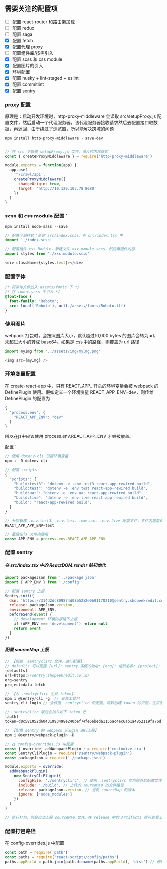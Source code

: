 ## 需要关注的配置项
- [ ] 配置 react-router 和路由懒加载
- [ ] 配置 redux
- [ ] 配置 saga
- [x] 配置 fetch
- [x] 配置代理 proxy
- [ ] 配置组件库/按需引入
- [x] 配置 scss 和 css module
- [x] 配置图片的引入
- [x] 环境配置
- [x] 配置 husky + lint-staged + eslint
- [x] 配置 commitlint
- [x] 配置 sentry

### proxy 配置
原理是：启动开发环境时，http-proxy-middleware 会读取 src/setupProxy.js 配置文件，然后启动一个代理服务器，该代理服务器接收请求然后去配置接口取数据，再返回，由于绕过了浏览器，所以能解决跨域的问题
```js
npm install http-proxy-middleware --save-dev


// 在 src 下新建 setupProxy.js 文件，填入的内容格式
const { createProxyMiddleware } = require('http-proxy-middleware')

module.exports = function(app) {
  app.use(
    '^/crawl/api',
    createProxyMiddleware({
      changeOrigin: true,
      target: 'http://10.129.103.78:8080'
    })
  )
}
```

### scss 和 css module 配置：
```js
npm install node-sass --save

// 配置全局样式：新建 src/index.scss，再 src/index.tsx 中
import './index.scss'

// 配置组件 css Module，新建文件 xxx.module.scss，然后再组件内部
import styles from './xxx.module.scss'

<div className={styles.test}></div>
```

### 配置字体
```css
/* 将字体文件放入 assets/fonts 下 */
/* 在 index.scss 中引入 */
@font-face {
  font-family: "Roboto";
  src: local('Roboto'), url(./assets/fonts/Roboto.ttf)
}
```

### 使用图片
webpack 打包时，会按照图片大小，默认超过10,000 bytes 的图片会转为url，未超过大小的转成 base64。如果是 css 中的路径，则覆盖为 url 路径
```js
import myImg from '../assets/img/myImg.png'

<img src={myImg} />
```

### 环境变量配置
在 create-react-app 中，只有 REACT_APP_ 开头的环境变量会被 webpack 的 DefinePlugin 使用。假如定义一个环境变量 REACT_APP_ENV=dev，则传给 DefinePlugin 的配置为
```js
{
  'process.env': {
    "REACT_APP_ENV": "dev"
  }
}
```
所以在js中应该使用 process.env.REACT_APP_ENV 才会被覆盖。

配置：
```js
// 使用 dotenv-cli 设置环境变量
npm i -D dotenv-cli

// 配置 scripts
{
  "scripts": {
    "build:test3": "dotenv -e .env.test3 react-app-rewired build",
    "build:test": "dotenv -e .env.test react-app-rewired build",
    "build:uat": "dotenv -e .env.uat react-app-rewired build",
    "build:live": "dotenv -e .env.live react-app-rewired build",
    "build": "react-app-rewired build",
  }
}

// 分别新建 .env.test3、.env.test、.env.uat、.env.live 配置文件，文件内容类似于
REACT_APP_APP_ENV=test

// 最后在js 文件内使用
const APP_ENV = process.env.REACT_APP_APP_ENV
```

### 配置 sentry
##### 在 src/index.tsx 中的 ReactDOM.render 前初始化
```js
import packageJson from '../package.json'
import { APP_ENV } from './config'

// 配置 sentry 上报
Sentry.init({
  dsn: 'https://314d2dc809874d08b5252e0b91170210@sentry.shopeekredit.co.id/80',
  release: packageJson.version,
  environment: APP_ENV,
  beforeSend(event) {
    // development 环境的报错不上报
    if (APP_ENV === 'development') return null
    return event
  }
})
```

##### 配置 sourceMap 上报
```js
// 【创建 .sentryclirc 文件，进行配置】
// defaults 可以配置 [url]: sentry 实例的地址; [org]: 组织名称; [project]: 项目名称
[defaults]
url=https://sentry.shopeekredit.co.id/
org=sentry
project=data-fetch
```

```js
// 【为 .sentryclirc 生成 token】
npm i @sentry/cli -g  // 安装工具包
sentry-cli login // 会依据 .sentryclirc 的配置，跳转创建 token 的页面。在页面内手动创建 token 后复制，然后回到命令行粘贴

// .sentryclirc 最后会加入如下 token 行
[auth]
token=d0c581052d60431993498e240bef74fe66beda1155ac4ec6ab1a4852119fa76d
```

```js
// 【配置 sentry 的 webpack plugin 进行上报】
npm i @sentry/webpack-plugin -D

// 在 config-overrides.js 中配置
const { override, addWebpackPlugin } = require('customize-cra')
const SentryCliPlugin = require('@sentry/webpack-plugin')
const packageJson = require('./package.json')

module.exports = override(
  addWebpackPlugin(
    new SentryCliPlugin({
      configFile: './sentryclirc', // 使用 .sentryclirc 作为额外的配置文件
      include: './build', // 上传的 sourceMap 的文件路径
      release: packageJson.version, // 当前 sourceMap 的版本
      ignore: ['node_modules']
    })
  )
)

// 执行打包，则会自动上报 sourceMap 文件。在 release 中的 Artifacts 栏可查看上报的 sourceMap 文件
```

### 配置打包路径
在 config-overrides.js 中配置
```js
const path = require('path')
const paths = require('react-scripts/config/paths')
paths.appBuild = path.join(path.dirname(paths.appBuild), 'dist') // 修改打包目录
```
